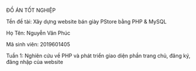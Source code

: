 ĐỒ ÁN TỐT NGHIỆP

Tền đề tài: Xây dựng website bán giày PStore bằng PHP & MySQL

Họ Tên: Nguyễn Văn Phúc

Mã sinh viên: 2019601405

Tuần 1: Nghiên cứu về PHP và phát triển giao diện phần trang chủ, đăng ký, đăng nhập của website
